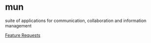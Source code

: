 # mun
suite of applications for communication, collaboration and information management  

[Feature Requests](http://feathub.com/dearjulian/mun)
